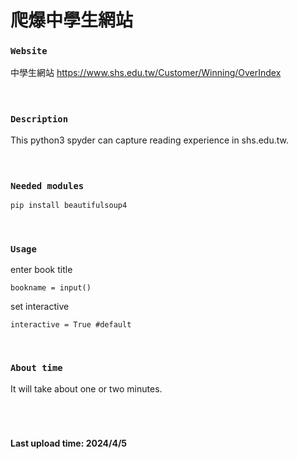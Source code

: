 # 爬爆中學生網站

### `Website`
中學生網站
https://www.shs.edu.tw/Customer/Winning/OverIndex
<br><br>
<br>

### `Description` 
This python3 spyder can capture reading experience in shs.edu.tw.
<br><br>
<br>

### `Needed modules`
```py
pip install beautifulsoup4
```
<br>

### `Usage`

enter book title <br>

    bookname = input()
set interactive <br>

    interactive = True #default
<br>

### `About time`
It will take about one or two minutes.
<br><br><br>
<br>

#### Last upload time: 2024/4/5
